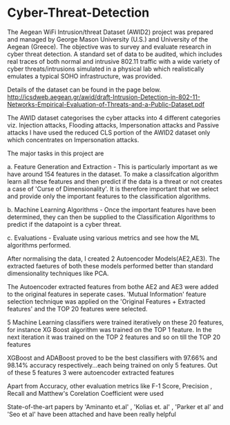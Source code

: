 # Cyber-Threat-Detection
The Aegean WiFi Intrusion/threat Dataset (AWID2) project was prepared and managed by
George Mason University (U.S.) and University of the Aegean (Greece). The objective was
to survey and evaluate research in cyber threat detection. A standard set of data to be
audited, which includes real traces of both normal and intrusive 802.11 traffic with a wide
variety of cyber threats/intrusions simulated in a physical lab which realistically emulates a
typical SOHO infrastructure, was provided.

Details of the dataset can be found in the page below.
http://icsdweb.aegean.gr/awid/draft-Intrusion-Detection-in-802-11-Networks-Empirical-Evaluation-of-Threats-and-a-Public-Dataset.pdf

The AWID dataset categorises the cyber attacks into 4 different categories viz. Injection attacks, Flooding attacks, Impersonation attacks and Passive attacks
I have used the reduced CLS portion of the AWID2 dataset only which concentrates on Impersonation attacks. 

The major tasks in this project are

a. Feature Generation and Extraction - This is particularly important as we have around 154 features in the dataset. To make a classifcation algorithm learn all these features and then predict
if the data is a threat or not creates a case of 'Curse of Dimensionality'. It is therefore important that we select and provide only the important features to the classification algorithms.

b. Machine Learning Algorithms - Once the important features have been determined, they can then be supplied to the Classification Algorithms to predict if the datapoint is a cyber threat. 

c. Evaluations - Evaluate using various metrics and see how the ML algorithms performed.

After normalising the data, I created 2 Autoencoder Models(AE2,AE3). The extracted faetures of both these models performed better than standard dimensionality techniques like PCA.

The Autoencoder extracted features from bothe AE2 and AE3 were added to the original features in seperate cases. 'Mutual Information' feature selection technique was applied on the 'Original Features + Extracted features' and the TOP 20 features were selected.

5 Machine Learning classifiers were trained iteratively on these 20 features, for instance XG Boost algorithm was trained on the TOP 1 feature. In the next iteration it was trained on the TOP 2 features and so on till the TOP 20 features

XGBoost and ADABoost proved to be the best classifiers with 97.66% and 98.14% accuracy respectively...each being trained on only 5 features. Out of these 5 features 3 were autoencoder extracted features 

Apart from Accuracy, other evaluation metrics like F-1 Score, Precision , Recall and Matthew's Corelation Coefficient were used

State-of-the-art papers by 'Aminanto et.al' , 'Kolias et. al' , 'Parker et al' and 'Seo et al' have been attached and have been really helpful
